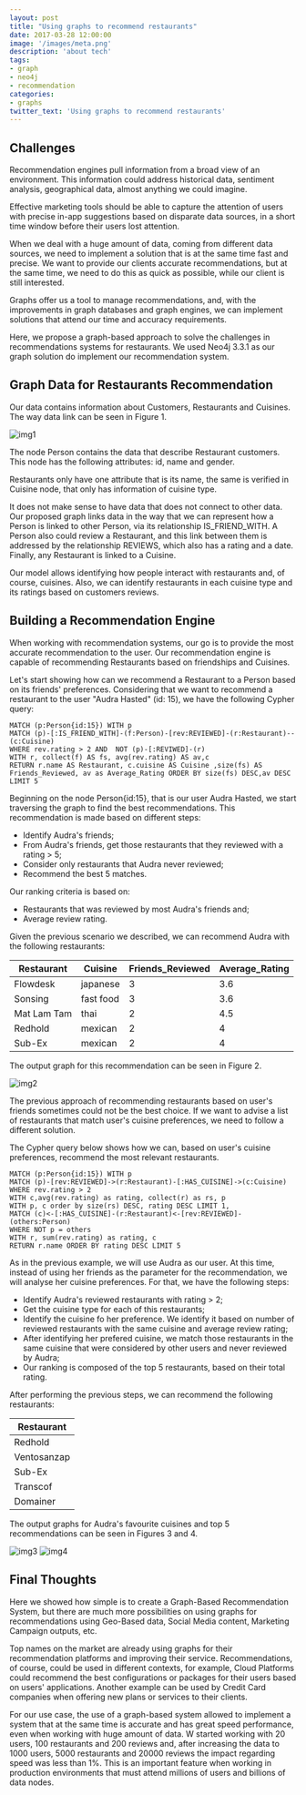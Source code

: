 ```yaml
---
layout: post
title: "Using graphs to recommend restaurants"
date: 2017-03-28 12:00:00
image: '/images/meta.png'
description: 'about tech'
tags:
- graph
- neo4j
- recommendation
categories:
- graphs
twitter_text: 'Using graphs to recommend restaurants'
---
```


## Challenges
Recommendation engines pull information from a broad view of an environment. This information could address historical data, sentiment analysis, geographical data, almost anything we could imagine. 

Effective marketing tools should be able to capture the attention of users with precise in-app suggestions based on disparate data sources, in a short time window before their users lost attention. 

When we deal with a huge amount of data, coming from different data sources, we need to implement a solution that is at the same time fast and precise. We want to provide our clients accurate recommendations, but at the same time, we need to do this as quick as possible, while our client is still interested.

Graphs offer us a tool to manage recommendations, and, with the improvements in graph databases and graph engines, we can implement solutions that attend our time and accuracy requirements.

Here, we propose a graph-based approach to solve the challenges in recommendations systems for restaurants. We used Neo4j 3.3.1 as our graph solution do implement our recommendation system.

## Graph Data for Restaurants Recommendation
Our data contains information about Customers, Restaurants and Cuisines. The way data link can be seen in Figure 1.

![img1](images/meta.png)

The node Person contains the data that describe Restaurant customers. This node has the following attributes: id, name and gender. 

Restaurants only have one attribute that is its name, the same is verified in Cuisine node, that only has information of cuisine type.

It does not make sense to have data that does not connect to other data. Our proposed graph links data in the way that we can represent how a Person is linked to other Person, via its relationship IS_FRIEND_WITH. A Person also could review a Restaurant, and this link between them is addressed by the relationship REVIEWS, which also has a rating and a date. Finally, any Restaurant is linked to a Cuisine.

Our model allows identifying how people interact with restaurants and, of course,  cuisines.  Also,  we can identify restaurants in each cuisine type and its ratings based on customers reviews.

## Building a Recommendation Engine
When working with recommendation systems, our go is to provide the most accurate recommendation to the user. Our recommendation engine is capable of recommending Restaurants based on friendships and Cuisines. 

Let's start showing how can we recommend a Restaurant to a Person based on its friends' preferences.  Considering that we want to recommend a restaurant to the user "Audra Hasted" (id: 15), we have the following Cypher query:

```
MATCH (p:Person{id:15}) WITH p
MATCH (p)-[:IS_FRIEND_WITH]-(f:Person)-[rev:REVIEWED]-(r:Restaurant)--(c:Cuisine)
WHERE rev.rating > 2 AND  NOT (p)-[:REVIWED]-(r)
WITH r, collect(f) AS fs, avg(rev.rating) AS av,c
RETURN r.name AS Restaurant, c.cuisine AS Cuisine ,size(fs) AS Friends_Reviewed, av as Average_Rating ORDER BY size(fs) DESC,av DESC LIMIT 5
```

Beginning on the node Person{id:15}, that is our user Audra Hasted, we start traversing the graph to find the best recommendations. This recommendation is made based on different steps:

* Identify Audra's friends;
* From Audra's friends, get those restaurants that they reviewed with a rating > 5;
* Consider only restaurants that Audra never reviewed;
* Recommend the best 5 matches.

Our ranking criteria is based on:
    
* Restaurants that was reviewed by most Audra's friends and;
* Average review rating.

Given the previous scenario we described, we can recommend Audra with the following restaurants:

|Restaurant	| Cuisine	| Friends_Reviewed	| Average_Rating|
|---|---|---|---|
|Flowdesk|	japanese|	3	|3.6|
|Sonsing|fast food|	3	|3.6|
|Mat Lam Tam|thai|	2	|4.5|
|Redhold|mexican|	2	|4|
|Sub-Ex|mexican|	2	|4|

The output graph for this recommendation can be seen in Figure 2.

![img2](images/reco1.png)


The previous approach of recommending restaurants based on user's friends sometimes could not be the best choice. If we want to advise a list of restaurants that match user's cuisine preferences, we need to follow a different solution.

The Cypher query below shows how we can, based on user's cuisine preferences, recommend the most relevant restaurants.

```
MATCH (p:Person{id:15}) WITH p
MATCH (p)-[rev:REVIEWED]->(r:Restaurant)-[:HAS_CUISINE]->(c:Cuisine)
WHERE rev.rating > 2
WITH c,avg(rev.rating) as rating, collect(r) as rs, p
WITH p, c order by size(rs) DESC, rating DESC LIMIT 1,
MATCH (c)<-[:HAS_CUISINE]-(r:Restaurant)<-[rev:REVIEWED]-(others:Person)
WHERE NOT p = others
WITH r, sum(rev.rating) as rating, c
RETURN r.name ORDER BY rating DESC LIMIT 5
```

As in the previous example, we will use Audra as our user. At this time, instead of using her friends as the parameter for the recommendation, we will analyse her cuisine preferences.  For that, we have the following steps:

* Identify Audra's reviewed restaurants with rating > 2;
* Get the cuisine type for each of this restaurants;
* Identify the cuisine fo her preference. We identify it based on number of reviewed restaurants with the same cuisine and average review rating;
* After identifying her prefered cuisine, we match those restaurants in the same cuisine that were considered by other users and never reviewed by Audra;
* Our ranking is composed of the top 5 restaurants, based on their total rating.

After performing the previous steps, we can recommend the following restaurants:

|Restaurant	|
|---|
|Redhold|
|Ventosanzap|
|Sub-Ex|
|Transcof|
|Domainer|

The output graphs for Audra's favourite cuisines and top 5  recommendations can be seen in Figures 3 and 4.

![img3](images/favcuisines.png)
![img4](images/reco2.png)

## Final Thoughts
Here we showed how simple is to create a Graph-Based Recommendation System, but there are much more possibilities on using graphs for recommendations using Geo-Based data, Social Media content, Marketing Campaign outputs, etc. 

Top names on the market are already using graphs for their recommendation platforms and improving their service.  Recommendations, of course, could be used in different contexts, for example, Cloud Platforms could recommend the best configurations or packages for their users based on users' applications. Another example can be used by Credit Card companies when offering new plans or services to their clients.

For our use case, the use of a graph-based system allowed to implement a system that at the same time is accurate and has great speed performance, even when working with huge amount of data. W started working with 20 users, 100 restaurants and 200 reviews and, after increasing the data to 1000 users, 5000 restaurants and 20000 reviews the impact regarding speed was less than 1%. This is an important feature when working in production environments that must attend millions of users and billions of data nodes.